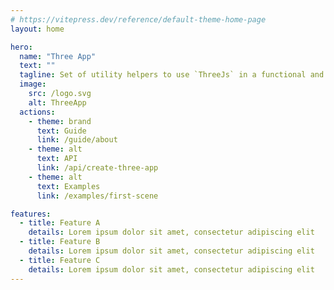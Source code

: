 ```yaml
---
# https://vitepress.dev/reference/default-theme-home-page
layout: home

hero:
  name: "Three App"
  text: ""
  tagline: Set of utility helpers to use `ThreeJs` in a functional and declarative way
  image:
    src: /logo.svg
    alt: ThreeApp
  actions:
    - theme: brand
      text: Guide
      link: /guide/about
    - theme: alt
      text: API
      link: /api/create-three-app
    - theme: alt
      text: Examples
      link: /examples/first-scene

features:
  - title: Feature A
    details: Lorem ipsum dolor sit amet, consectetur adipiscing elit
  - title: Feature B
    details: Lorem ipsum dolor sit amet, consectetur adipiscing elit
  - title: Feature C
    details: Lorem ipsum dolor sit amet, consectetur adipiscing elit
---
```


<!--
✨ Features at a glance
🚀 Instant setup — Pre-configured renderer and camera ready out of the box.

🎯 Event system included — Handle common pointer events like clicks, hovers, and more, without extra setup.

🪝 Hooks-inspired API — Intuitive "hooks" to tap into the app lifecycle just like in modern frameworks.

🧩 Composable utilities — Easily structure, organize, and extend your 3D scenes.

🟣 Framework-agnostic — Works seamlessly with plain JavaScript, Vanilla projects, or any frontend setup.
-->

<!--   https://volta.net/ -->
